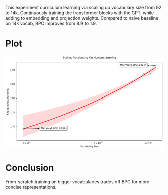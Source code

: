 This experiment curriculum learning via scaling up vocabulary size from 92 to 14k. Continuously training the transformer blocks with the GPT, while adding to embedding and projection weights. Compared to naive baseline on 14k vocab, BPC improves from 8.9 to 1.9. 

# Plot 

![Vocabulary Curriculum Learning: scales up vocabulary from 92 to 14k](vocabcurriculum_scaleup.png)

# Conclusion

From-scratch training on bigger vocabularies trades off BPC for more concise representations. 
